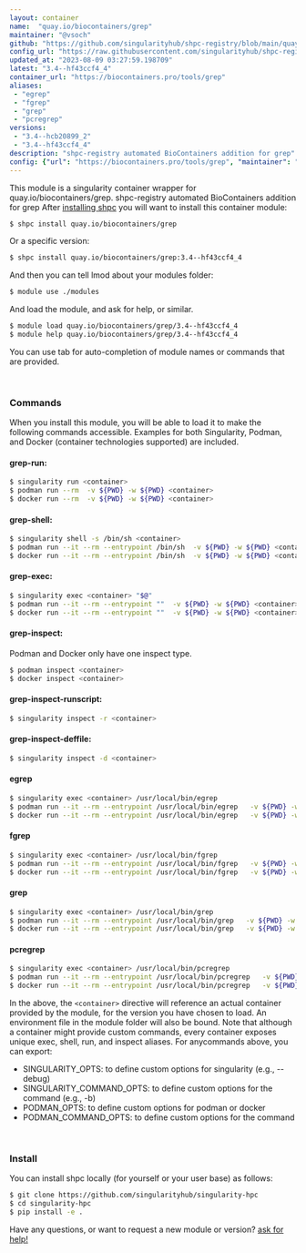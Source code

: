 ```yaml
---
layout: container
name:  "quay.io/biocontainers/grep"
maintainer: "@vsoch"
github: "https://github.com/singularityhub/shpc-registry/blob/main/quay.io/biocontainers/grep/container.yaml"
config_url: "https://raw.githubusercontent.com/singularityhub/shpc-registry/main/quay.io/biocontainers/grep/container.yaml"
updated_at: "2023-08-09 03:27:59.198709"
latest: "3.4--hf43ccf4_4"
container_url: "https://biocontainers.pro/tools/grep"
aliases:
 - "egrep"
 - "fgrep"
 - "grep"
 - "pcregrep"
versions:
 - "3.4--hcb20899_2"
 - "3.4--hf43ccf4_4"
description: "shpc-registry automated BioContainers addition for grep"
config: {"url": "https://biocontainers.pro/tools/grep", "maintainer": "@vsoch", "description": "shpc-registry automated BioContainers addition for grep", "latest": {"3.4--hf43ccf4_4": "sha256:8a95935ff6ab5836c294b2c0d7c183e85f7d4d3bb9603a76d6cd3d4ec83680e6"}, "tags": {"3.4--hcb20899_2": "sha256:8482764cb21b0d1250b7947b9343a8503cdfa22be79ff292f7c3393c81062fbc", "3.4--hf43ccf4_4": "sha256:8a95935ff6ab5836c294b2c0d7c183e85f7d4d3bb9603a76d6cd3d4ec83680e6"}, "docker": "quay.io/biocontainers/grep", "aliases": {"egrep": "/usr/local/bin/egrep", "fgrep": "/usr/local/bin/fgrep", "grep": "/usr/local/bin/grep", "pcregrep": "/usr/local/bin/pcregrep"}}
---
```


This module is a singularity container wrapper for quay.io/biocontainers/grep.
shpc-registry automated BioContainers addition for grep
After [installing shpc](#install) you will want to install this container module:


```bash
$ shpc install quay.io/biocontainers/grep
```

Or a specific version:

```bash
$ shpc install quay.io/biocontainers/grep:3.4--hf43ccf4_4
```

And then you can tell lmod about your modules folder:

```bash
$ module use ./modules
```

And load the module, and ask for help, or similar.

```bash
$ module load quay.io/biocontainers/grep/3.4--hf43ccf4_4
$ module help quay.io/biocontainers/grep/3.4--hf43ccf4_4
```

You can use tab for auto-completion of module names or commands that are provided.

<br>

### Commands

When you install this module, you will be able to load it to make the following commands accessible.
Examples for both Singularity, Podman, and Docker (container technologies supported) are included.

#### grep-run:

```bash
$ singularity run <container>
$ podman run --rm  -v ${PWD} -w ${PWD} <container>
$ docker run --rm  -v ${PWD} -w ${PWD} <container>
```

#### grep-shell:

```bash
$ singularity shell -s /bin/sh <container>
$ podman run --it --rm --entrypoint /bin/sh  -v ${PWD} -w ${PWD} <container>
$ docker run --it --rm --entrypoint /bin/sh  -v ${PWD} -w ${PWD} <container>
```

#### grep-exec:

```bash
$ singularity exec <container> "$@"
$ podman run --it --rm --entrypoint ""  -v ${PWD} -w ${PWD} <container> "$@"
$ docker run --it --rm --entrypoint ""  -v ${PWD} -w ${PWD} <container> "$@"
```

#### grep-inspect:

Podman and Docker only have one inspect type.

```bash
$ podman inspect <container>
$ docker inspect <container>
```

#### grep-inspect-runscript:

```bash
$ singularity inspect -r <container>
```

#### grep-inspect-deffile:

```bash
$ singularity inspect -d <container>
```


#### egrep

```bash
$ singularity exec <container> /usr/local/bin/egrep
$ podman run --it --rm --entrypoint /usr/local/bin/egrep   -v ${PWD} -w ${PWD} <container> -c " $@"
$ docker run --it --rm --entrypoint /usr/local/bin/egrep   -v ${PWD} -w ${PWD} <container> -c " $@"
```


#### fgrep

```bash
$ singularity exec <container> /usr/local/bin/fgrep
$ podman run --it --rm --entrypoint /usr/local/bin/fgrep   -v ${PWD} -w ${PWD} <container> -c " $@"
$ docker run --it --rm --entrypoint /usr/local/bin/fgrep   -v ${PWD} -w ${PWD} <container> -c " $@"
```


#### grep

```bash
$ singularity exec <container> /usr/local/bin/grep
$ podman run --it --rm --entrypoint /usr/local/bin/grep   -v ${PWD} -w ${PWD} <container> -c " $@"
$ docker run --it --rm --entrypoint /usr/local/bin/grep   -v ${PWD} -w ${PWD} <container> -c " $@"
```


#### pcregrep

```bash
$ singularity exec <container> /usr/local/bin/pcregrep
$ podman run --it --rm --entrypoint /usr/local/bin/pcregrep   -v ${PWD} -w ${PWD} <container> -c " $@"
$ docker run --it --rm --entrypoint /usr/local/bin/pcregrep   -v ${PWD} -w ${PWD} <container> -c " $@"
```



In the above, the `<container>` directive will reference an actual container provided
by the module, for the version you have chosen to load. An environment file in the
module folder will also be bound. Note that although a container
might provide custom commands, every container exposes unique exec, shell, run, and
inspect aliases. For anycommands above, you can export:

 - SINGULARITY_OPTS: to define custom options for singularity (e.g., --debug)
 - SINGULARITY_COMMAND_OPTS: to define custom options for the command (e.g., -b)
 - PODMAN_OPTS: to define custom options for podman or docker
 - PODMAN_COMMAND_OPTS: to define custom options for the command

<br>

### Install

You can install shpc locally (for yourself or your user base) as follows:

```bash
$ git clone https://github.com/singularityhub/singularity-hpc
$ cd singularity-hpc
$ pip install -e .
```

Have any questions, or want to request a new module or version? [ask for help!](https://github.com/singularityhub/singularity-hpc/issues)